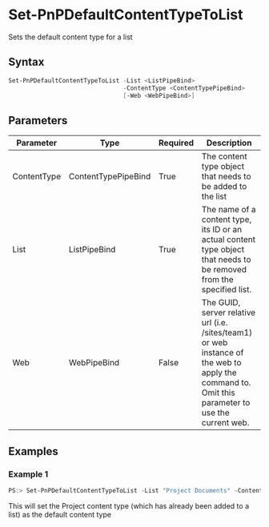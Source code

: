 # Set-PnPDefaultContentTypeToList
Sets the default content type for a list
## Syntax
```powershell
Set-PnPDefaultContentTypeToList -List <ListPipeBind>
                                -ContentType <ContentTypePipeBind>
                                [-Web <WebPipeBind>]
```


## Parameters
Parameter|Type|Required|Description
---------|----|--------|-----------
|ContentType|ContentTypePipeBind|True|The content type object that needs to be added to the list|
|List|ListPipeBind|True|The name of a content type, its ID or an actual content type object that needs to be removed from the specified list.|
|Web|WebPipeBind|False|The GUID, server relative url (i.e. /sites/team1) or web instance of the web to apply the command to. Omit this parameter to use the current web.|
## Examples

### Example 1
```powershell
PS:> Set-PnPDefaultContentTypeToList -List "Project Documents" -ContentType "Project"
```
This will set the Project content type (which has already been added to a list) as the default content type
